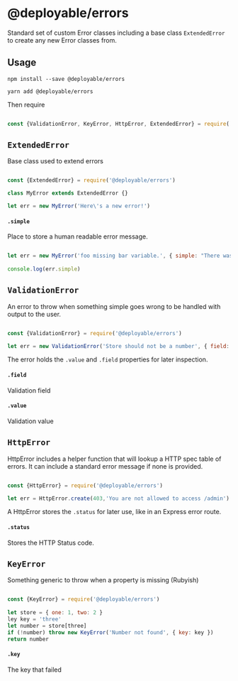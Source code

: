 # @deployable/errors

Standard set of custom Error classes including a base class `ExtendedError` to create any new Error classes from. 

## Usage

    npm install --save @deployable/errors
   
    yarn add @deployable/errors

Then require

```javascript 

const {ValidationError, KeyError, HttpError, ExtendedError} = require('@deployable/errors')

```

## `ExtendedError`

Base class used to extend errors


``` javascript

const {ExtendedError} = require('@deployable/errors')

class MyError extends ExtendedError {}

let err = new MyError('Here\'s a new error!')

```


#### `.simple`

Place to store a human readable error message.

``` javascript

let err = new MyError('foo missing bar variable.', { simple: "There was problem with foo" })
   
console.log(err.simple)

```

## `ValidationError`

An error to throw when something simple goes wrong to be handled with output to the user. 

``` javascript

const {ValidationError} = require('@deployable/errors')

let err = new ValidationError('Store should not be a number', { field: 'store', value: 9 })

```

The error holds the `.value` and `.field` properties for later inspection.

#### `.field`

Validation field

#### `.value`

Validation value


## `HttpError`

HttpError includes a helper function that will lookup a HTTP spec table of errors.
It can include a standard error message if none is provided.

``` javascript

const {HttpError} = require('@deployable/errors')

let err = HttpError.create(403,'You are not allowed to access /admin')

```

A HttpError stores the `.status` for later use, like in an Express error route.

#### `.status`

Stores the HTTP Status code.
 
## `KeyError`

Something generic to throw when a property is missing (Rubyish)

``` javascript

const {KeyError} = require('@deployable/errors')
  
let store = { one: 1, two: 2 }
ley key = 'three'
let number = store[three]
if (!number) throw new KeyError('Number not found', { key: key })
return number

```

#### `.key`

The key that failed


